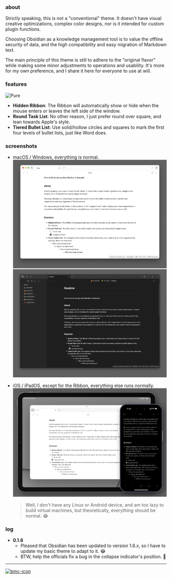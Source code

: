 ### about
Strictly speaking, this is not a "conventional" theme. It doesn't have visual creative optimizations, complex color designs, nor is it intended for custom plugin functions.  

Choosing Obsidian as a knowledge management tool is to value the offline security of data, and the high compatibility and easy migration of Markdown text.  

The main principle of this theme is still to adhere to the "original flavor" while making some minor adjustments to operations and usability. It's more for my own preference, and I share it here for everyone to use at will.
 
### features
![Pure](https://github.com/lychileng/Obsidian-Theme-Pure/blob/1b9a960164b400569fb81888a34997e3f58527ef/screenshots/Pure%20Theme.gif?raw=true)  
+ **Hidden Ribbon**: The Ribbon will automatically show or hide when the mouse enters or leaves the left side of the window.
+ **Round Task List**: No other reason, I just prefer round over square, and lean towards Apple's style.
+ **Tiered Bullet List**: Use solid/hollow circles and squares to mark the first four levels of bullet lists, just like Word does.

### screenshots
+ macOS / Windows, everything is normal.  
![macOS](https://github.com/lychileng/Obsidian-Theme-Pure/blob/main/screenshots/mac.png?raw=true)
![Windows](https://github.com/lychileng/Obsidian-Theme-Pure/blob/main/screenshots/win.png?raw=true)  

+ iOS / iPadOS, except for the Ribbon, everything else runs normally.  
![mobile](https://github.com/lychileng/Obsidian-Theme-Pure/blob/main/screenshots/mobile.png?raw=true)   

    > Well, I don't have any Linux or Android device, and am too lazy to build virtual machines, but theoretically, everything should be normal. 😂  


### log 
+ **0.1.6**
  + Pleased that Obsidian has been updated to version 1.6.x, so I have to update my basic theme to adapt to it. 😂
  + BTW, help the officials fix a bug in the collapse indicator's position. 🥱

---
[<img width="60" alt="bmc-icon" src="https://upload.wikimedia.org/wikipedia/zh/0/08/Buy_me_a_coffee_logo.png">](https://www.buymeacoffee.com/lychi)
